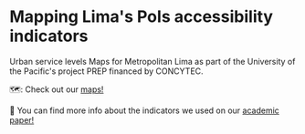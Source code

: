 # Mapping Lima's PoIs accessibility indicators

Urban service levels Maps for Metropolitan Lima as part of the University of the Pacific's project PREP financed by CONCYTEC.

🗺️: Check out our [maps!](lima-servicios.vercel.app)

🔬 You can find more info about the indicators we used on our [academic paper!](https://www.emerald.com/insight/content/doi/10.1108/JHLSCM-02-2021-0012/full/html?utm_source=rss&utm_medium=feed&utm_campaign=rss_journalLatest)

